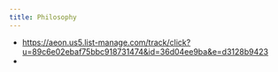 ```yaml
---
title: Philosophy
---
```


- https://aeon.us5.list-manage.com/track/click?u=89c6e02ebaf75bbc918731474&id=36d04ee9ba&e=d3128b9423
-
